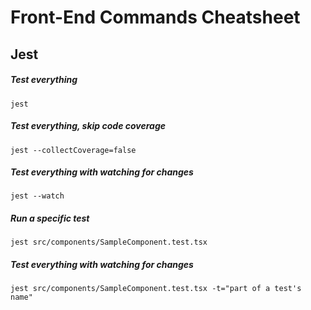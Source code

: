 # Front-End Commands Cheatsheet



## Jest

##### Test everything
`jest`

##### Test everything, skip code coverage
`jest --collectCoverage=false`

##### Test everything with watching for changes
`jest --watch`

##### Run a specific test
`jest src/components/SampleComponent.test.tsx`

##### Test everything with watching for changes
`jest src/components/SampleComponent.test.tsx -t="part of a test's name"`
